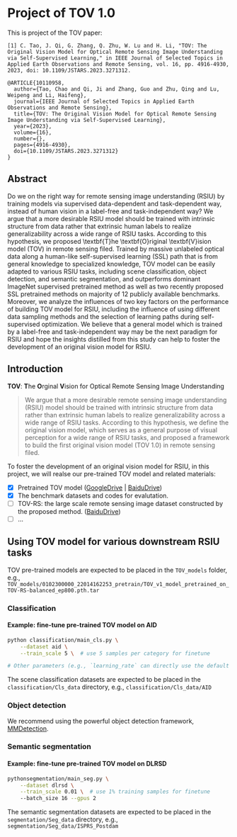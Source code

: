 # Project of TOV 1.0
This is project of the TOV paper:
```
[1] C. Tao, J. Qi, G. Zhang, Q. Zhu, W. Lu and H. Li, "TOV: The Original Vision Model for Optical Remote Sensing Image Understanding via Self-Supervised Learning," in IEEE Journal of Selected Topics in Applied Earth Observations and Remote Sensing, vol. 16, pp. 4916-4930, 2023, doi: 10.1109/JSTARS.2023.3271312.

@ARTICLE{10110958,
  author={Tao, Chao and Qi, Ji and Zhang, Guo and Zhu, Qing and Lu, Weipeng and Li, Haifeng},
  journal={IEEE Journal of Selected Topics in Applied Earth Observations and Remote Sensing}, 
  title={TOV: The Original Vision Model for Optical Remote Sensing Image Understanding via Self-Supervised Learning}, 
  year={2023},
  volume={16},
  number={},
  pages={4916-4930},
  doi={10.1109/JSTARS.2023.3271312}
}
```
## Abstract
Do we on the right way for remote sensing image understanding (RSIU) by training models via supervised data-dependent and task-dependent way, instead of human vision in a label-free and task-independent way? We argue that a more desirable RSIU model should be trained with intrinsic structure from data rather that extrinsic human labels to realize generalizability across a wide range of RSIU tasks. According to this hypothesis, we proposed \textbf{T}he \textbf{O}riginal \textbf{V}ision model (TOV) in remote sensing filed. Trained by massive unlabeled optical data along a human-like self-supervised learning (SSL) path that is from general knowledge to specialized knowledge, TOV model can be easily adapted to various RSIU tasks, including scene classification, object detection, and semantic segmentation, and outperforms dominant ImageNet supervised pretrained method as well as two recently proposed SSL pretrained methods on majority of 12 publicly available benchmarks. Moreover, we analyze the influences of two key factors on the performance of building TOV model for RSIU, including the influence of using different data sampling methods and the selection of learning paths during self-supervised optimization. We believe that a general model which is trained by a label-free and task-independent way may be the next paradigm for RSIU and hope the insights distilled from this study can help to foster the development of an original vision model for RSIU.


## Introduction
**TOV**: **T**he **O**rginal **V**ision for Optical Remote Sensing Image Understanding

> We argue that a more desirable remote sensing image understanding (RSIU) model should be trained with intrinsic structure from data rather than extrinsic human labels to realize generalizability across a wide range of RSIU tasks. According to this hypothesis, we define the original vision model, which serves as a general purpose of visual perception for a wide range of RSIU tasks, and proposed a framework to build the first original vision model (TOV 1.0) in remote sensing filed.

To foster the development of an original vision model for RSIU, in this project, we will realse our pre-trained TOV model and related materials:
- [x] Pretrained TOV model ([GoogleDrive](https://drive.google.com/drive/folders/14c0TnHFi1N_DC_egcoNWHCKX9C2pmmUR?usp=sharing) | [BaiduDrive](https://pan.baidu.com/s/1NHnuTbj7fVvCuUJXU9N5vQ?pwd=TOV1))
- [x] The benchmark datasets and codes for evalutation.
- [ ] TOV-RS: the large scale remote sensing image dataset constructed by the proposed method. ([BaiduDrive](https://pan.baidu.com/s/1VGvoi8UlgbBrFkWmWsORvQ?pwd=xy29))
- [ ] ...

## Using TOV model for various downstream RSIU tasks
TOV pre-trained models are expected to be placed in the `TOV_models` folder, e.g., `TOV_models/0102300000_22014162253_pretrain/TOV_v1_model_pretrained_on_TOV-RS-balanced_ep800.pth.tar`

### Classification
#### Example: fine-tune pre-trained TOV model on AID
```bash
python classification/main_cls.py \
    --dataset aid \
    --train_scale 5 \  # use 5 samples per category for finetune

# Other parameters (e.g., `learning_rate` can directly use the default values provided in the `classification/main_cls.py`
```
The scene classification datasets are expected to be placed in the `classification/Cls_data` directory, e.g., `classification/Cls_data/AID`

### Object detection
We recommend using the powerful object detection framework, [MMDetection](https://github.com/open-mmlab/mmdetection).

### Semantic segmentation
#### Example: fine-tune pre-trained TOV model on DLRSD
```bash
pythonsegmentation/main_seg.py \
    --dataset dlrsd \
    --train_scale 0.01 \  # use 1% training samples for finetune
    --batch_size 16 --gpus 2
```
The semantic segmentation datasets are expected to be placed in the 
`segmentation/Seg_data` directory, e.g., `segmentation/Seg_data/ISPRS_Postdam`
